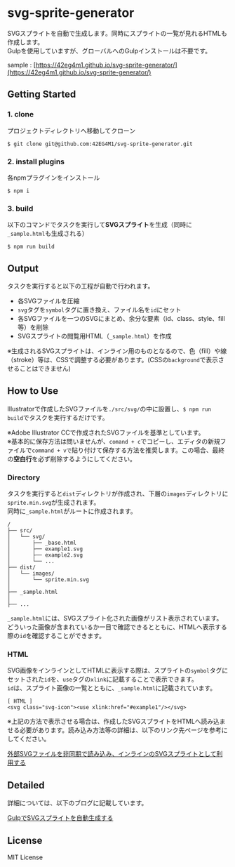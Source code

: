# svg-sprite-generator

SVGスプライトを自動で生成します。同時にスプライトの一覧が見れるHTMLも作成します。  
Gulpを使用していますが、グローバルへのGulpインストールは不要です。

sample : [https://42eg4m1.github.io/svg-sprite-generator/](https://42eg4m1.github.io/svg-sprite-generator/)


## Getting Started

### 1. clone

プロジェクトディレクトリへ移動してクローン

    $ git clone git@github.com:42EG4M1/svg-sprite-generator.git


### 2. install plugins

各npmプラグインをインストール

    $ npm i


### 3. build

以下のコマンドでタスクを実行して**SVGスプライト**を生成（同時に`_sample.html`も生成される）

    $ npm run build


## Output

タスクを実行すると以下の工程が自動で行われます。

- 各SVGファイルを圧縮
- `svg`タグを`symbol`タグに置き換え、ファイル名を`id`にセット
- 各SVGファイルを一つのSVGにまとめ、余分な要素（id、class、style、fill等）を削除
- SVGスプライトの閲覧用HTML（`_sample.html`）を作成

※生成されるSVGスプライトは、インライン用のものとなるので、色（fill）や線（stroke）等は、CSSで調整する必要があります。(CSSの`background`で表示させることはできません)


## How to Use

Illustratorで作成したSVGファイルを`./src/svg/`の中に設置し、`$ npm run build`でタスクを実行するだけです。  

※Adobe Illustrator CCで作成されたSVGファイルを基準としています。  
※基本的に保存方法は問いませんが、`comand + c`でコピーし、エディタの新規ファイルで`command + vで`貼り付けて保存する方法を推奨します。この場合、最終の**空白行**を必ず削除するようにしてください。


### Directory

タスクを実行すると`dist`ディレクトリが作成され、下層の`images`ディレクトリに`sprite.min.svg`が生成されます。  
同時に`_sample.html`がルートに作成されます。

    /
    ├── src/
    │   └── svg/
    │       ├── _base.html
    │       ├── example1.svg
    │       ├── example2.svg
    │       └── ...
    ├── dist/
    │   └── images/
    │       └── sprite.min.svg
    │
    ├── _sample.html
    │
    ├── ...


`_sample.html`には、SVGスプライト化された画像がリスト表示されています。どういった画像が含まれているか一目で確認できるとともに、HTMLへ表示する際の`id`を確認することができます。


### HTML

SVG画像をインラインとしてHTMLに表示する際は、スプライトの`symbol`タグにセットされた`id`を、`use`タグの`xlink`に記載することで表示できます。  
`id`は、スプライト画像の一覧とともに、`_sample.html`に記載されています。  

    [ HTML ]
    <svg class="svg-icon"><use xlink:href="#example1"/></svg>

※上記の方法で表示させる場合は、作成したSVGスプライトをHTMLへ読み込ませる必要があります。読み込み方法等の詳細は、以下のリンク先ページを参考にしてください。  

[外部SVGファイルを非同期で読み込み、インラインのSVGスプライトとして利用する](https://theorthodoxworks.com/web-design/svg-sprite-async-load/)

## Detailed

詳細については、以下のブログに記載しています。

[GulpでSVGスプライトを自動生成する](https://theorthodoxworks.com/front-end/svg-sprite-generator-with-gulp/)

## License
MIT License
